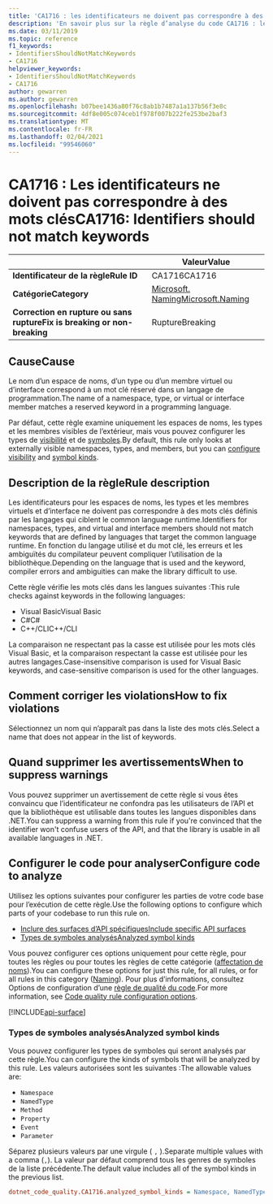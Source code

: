 ```yaml
---
title: 'CA1716 : les identificateurs ne doivent pas correspondre à des mots clés (analyse du code)'
description: 'En savoir plus sur la règle d’analyse du code CA1716 : les identificateurs ne doivent pas correspondre à des mots clés'
ms.date: 03/11/2019
ms.topic: reference
f1_keywords:
- IdentifiersShouldNotMatchKeywords
- CA1716
helpviewer_keywords:
- IdentifiersShouldNotMatchKeywords
- CA1716
author: gewarren
ms.author: gewarren
ms.openlocfilehash: b07bee1436a80f76c8ab1b7487a1a137b56f3e8c
ms.sourcegitcommit: 4df8e005c074ceb1f978f007b222fe253be2baf3
ms.translationtype: MT
ms.contentlocale: fr-FR
ms.lasthandoff: 02/04/2021
ms.locfileid: "99546060"
---
```

# <a name="ca1716-identifiers-should-not-match-keywords"></a><span data-ttu-id="4eb26-103">CA1716 : Les identificateurs ne doivent pas correspondre à des mots clés</span><span class="sxs-lookup"><span data-stu-id="4eb26-103">CA1716: Identifiers should not match keywords</span></span>

| | <span data-ttu-id="4eb26-104">Valeur</span><span class="sxs-lookup"><span data-stu-id="4eb26-104">Value</span></span> |
|-|-|
| <span data-ttu-id="4eb26-105">**Identificateur de la règle**</span><span class="sxs-lookup"><span data-stu-id="4eb26-105">**Rule ID**</span></span> |<span data-ttu-id="4eb26-106">CA1716</span><span class="sxs-lookup"><span data-stu-id="4eb26-106">CA1716</span></span>|
| <span data-ttu-id="4eb26-107">**Catégorie**</span><span class="sxs-lookup"><span data-stu-id="4eb26-107">**Category**</span></span> |[<span data-ttu-id="4eb26-108">Microsoft. Naming</span><span class="sxs-lookup"><span data-stu-id="4eb26-108">Microsoft.Naming</span></span>](naming-warnings.md)|
| <span data-ttu-id="4eb26-109">**Correction en rupture ou sans rupture**</span><span class="sxs-lookup"><span data-stu-id="4eb26-109">**Fix is breaking or non-breaking**</span></span> |<span data-ttu-id="4eb26-110">Rupture</span><span class="sxs-lookup"><span data-stu-id="4eb26-110">Breaking</span></span>|

## <a name="cause"></a><span data-ttu-id="4eb26-111">Cause</span><span class="sxs-lookup"><span data-stu-id="4eb26-111">Cause</span></span>

<span data-ttu-id="4eb26-112">Le nom d’un espace de noms, d’un type ou d’un membre virtuel ou d’interface correspond à un mot clé réservé dans un langage de programmation.</span><span class="sxs-lookup"><span data-stu-id="4eb26-112">The name of a namespace, type, or virtual or interface member matches a reserved keyword in a programming language.</span></span>

<span data-ttu-id="4eb26-113">Par défaut, cette règle examine uniquement les espaces de noms, les types et les membres visibles de l’extérieur, mais vous pouvez configurer les types de [visibilité](#include-specific-api-surfaces) et de [symboles](#analyzed-symbol-kinds).</span><span class="sxs-lookup"><span data-stu-id="4eb26-113">By default, this rule only looks at externally visible namespaces, types, and members, but you can [configure visibility](#include-specific-api-surfaces) and [symbol kinds](#analyzed-symbol-kinds).</span></span>

## <a name="rule-description"></a><span data-ttu-id="4eb26-114">Description de la règle</span><span class="sxs-lookup"><span data-stu-id="4eb26-114">Rule description</span></span>

<span data-ttu-id="4eb26-115">Les identificateurs pour les espaces de noms, les types et les membres virtuels et d’interface ne doivent pas correspondre à des mots clés définis par les langages qui ciblent le common language runtime.</span><span class="sxs-lookup"><span data-stu-id="4eb26-115">Identifiers for namespaces, types, and virtual and interface members should not match keywords that are defined by languages that target the common language runtime.</span></span> <span data-ttu-id="4eb26-116">En fonction du langage utilisé et du mot clé, les erreurs et les ambiguïtés du compilateur peuvent compliquer l’utilisation de la bibliothèque.</span><span class="sxs-lookup"><span data-stu-id="4eb26-116">Depending on the language that is used and the keyword, compiler errors and ambiguities can make the library difficult to use.</span></span>

<span data-ttu-id="4eb26-117">Cette règle vérifie les mots clés dans les langues suivantes :</span><span class="sxs-lookup"><span data-stu-id="4eb26-117">This rule checks against keywords in the following languages:</span></span>

- <span data-ttu-id="4eb26-118">Visual Basic</span><span class="sxs-lookup"><span data-stu-id="4eb26-118">Visual Basic</span></span>
- <span data-ttu-id="4eb26-119">C#</span><span class="sxs-lookup"><span data-stu-id="4eb26-119">C#</span></span>
- <span data-ttu-id="4eb26-120">C++/CLI</span><span class="sxs-lookup"><span data-stu-id="4eb26-120">C++/CLI</span></span>

<span data-ttu-id="4eb26-121">La comparaison ne respectant pas la casse est utilisée pour les mots clés Visual Basic, et la comparaison respectant la casse est utilisée pour les autres langages.</span><span class="sxs-lookup"><span data-stu-id="4eb26-121">Case-insensitive comparison is used for Visual Basic keywords, and case-sensitive comparison is used for the other languages.</span></span>

## <a name="how-to-fix-violations"></a><span data-ttu-id="4eb26-122">Comment corriger les violations</span><span class="sxs-lookup"><span data-stu-id="4eb26-122">How to fix violations</span></span>

<span data-ttu-id="4eb26-123">Sélectionnez un nom qui n’apparaît pas dans la liste des mots clés.</span><span class="sxs-lookup"><span data-stu-id="4eb26-123">Select a name that does not appear in the list of keywords.</span></span>

## <a name="when-to-suppress-warnings"></a><span data-ttu-id="4eb26-124">Quand supprimer les avertissements</span><span class="sxs-lookup"><span data-stu-id="4eb26-124">When to suppress warnings</span></span>

<span data-ttu-id="4eb26-125">Vous pouvez supprimer un avertissement de cette règle si vous êtes convaincu que l’identificateur ne confondra pas les utilisateurs de l’API et que la bibliothèque est utilisable dans toutes les langues disponibles dans .NET.</span><span class="sxs-lookup"><span data-stu-id="4eb26-125">You can suppress a warning from this rule if you're convinced that the identifier won't confuse users of the API, and that the library is usable in all available languages in .NET.</span></span>

## <a name="configure-code-to-analyze"></a><span data-ttu-id="4eb26-126">Configurer le code pour analyser</span><span class="sxs-lookup"><span data-stu-id="4eb26-126">Configure code to analyze</span></span>

<span data-ttu-id="4eb26-127">Utilisez les options suivantes pour configurer les parties de votre code base pour l’exécution de cette règle.</span><span class="sxs-lookup"><span data-stu-id="4eb26-127">Use the following options to configure which parts of your codebase to run this rule on.</span></span>

- [<span data-ttu-id="4eb26-128">Inclure des surfaces d’API spécifiques</span><span class="sxs-lookup"><span data-stu-id="4eb26-128">Include specific API surfaces</span></span>](#include-specific-api-surfaces)
- [<span data-ttu-id="4eb26-129">Types de symboles analysés</span><span class="sxs-lookup"><span data-stu-id="4eb26-129">Analyzed symbol kinds</span></span>](#analyzed-symbol-kinds)

<span data-ttu-id="4eb26-130">Vous pouvez configurer ces options uniquement pour cette règle, pour toutes les règles ou pour toutes les règles de cette catégorie ([affectation de noms](naming-warnings.md)).</span><span class="sxs-lookup"><span data-stu-id="4eb26-130">You can configure these options for just this rule, for all rules, or for all rules in this category ([Naming](naming-warnings.md)).</span></span> <span data-ttu-id="4eb26-131">Pour plus d’informations, consultez Options de configuration d’une [règle de qualité du code](../code-quality-rule-options.md).</span><span class="sxs-lookup"><span data-stu-id="4eb26-131">For more information, see [Code quality rule configuration options](../code-quality-rule-options.md).</span></span>

[!INCLUDE[api-surface](~/includes/code-analysis/api-surface.md)]

### <a name="analyzed-symbol-kinds"></a><span data-ttu-id="4eb26-132">Types de symboles analysés</span><span class="sxs-lookup"><span data-stu-id="4eb26-132">Analyzed symbol kinds</span></span>

<span data-ttu-id="4eb26-133">Vous pouvez configurer les types de symboles qui seront analysés par cette règle.</span><span class="sxs-lookup"><span data-stu-id="4eb26-133">You can configure the kinds of symbols that will be analyzed by this rule.</span></span> <span data-ttu-id="4eb26-134">Les valeurs autorisées sont les suivantes :</span><span class="sxs-lookup"><span data-stu-id="4eb26-134">The allowable values are:</span></span>

- `Namespace`
- `NamedType`
- `Method`
- `Property`
- `Event`
- `Parameter`

<span data-ttu-id="4eb26-135">Séparez plusieurs valeurs par une virgule ( `,` ).</span><span class="sxs-lookup"><span data-stu-id="4eb26-135">Separate multiple values with a comma (`,`).</span></span> <span data-ttu-id="4eb26-136">La valeur par défaut comprend tous les genres de symboles de la liste précédente.</span><span class="sxs-lookup"><span data-stu-id="4eb26-136">The default value includes all of the symbol kinds in the previous list.</span></span>

```ini
dotnet_code_quality.CA1716.analyzed_symbol_kinds = Namespace, NamedType, Method, Property, Event
```
